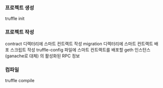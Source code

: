 ### 프로젝트 생성
truffle init

### 프로젝트 작성
contract 디렉터리에 스마트 컨트랙트 작성
migration 디렉터리에 스마트 컨트랙트 배포 스크립트 작성
truffle-config 파일에 스마트 컨트랙트를 배포할 geth 인스턴스(ganache로 대체) 의 활성화된 RPC 정보

### 컴파일
truffle compile
